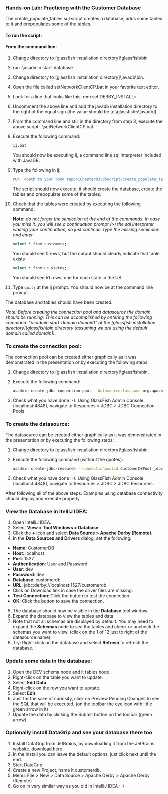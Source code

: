 ### Hands-on Lab: Practicing with the Customer Database

The create_populate_tables.sql script creates a database, adds some tables to it and prepopulates some of the tables.

#### To run the script:

#### From the command line:

1. Change directory to [glassfish installation directory]\glassfish\bin
2. run .\asadmin start-database
3. Change directory to [glassfish installation directory]\javadb\bin.
4. Open the file called setNetworkClientCP.bat in your favorite text editor.
5. Look for a line that looks like this:
   rem set DERBY_INSTALL=
6. Uncomment the above line and add the javadb installation directory to the
   right of the equal sign (the value should be [c:\glassfish5\javadb]).
7. From the command line and still in the directory from step 3, execute the above script:
   .\setNetworkClientCP.bat
8. Execute the following command:

   ```bash
   ij.bat
   ```

   You should now be executing ij, a command line sql interpreter included
   with JavaDB.

9. Type the following in ij:

   ```bash
   run '<path to your book repo>\Chapter03\dbscript\create_populate_tables.sql';
   ```

   The script should now execute, it should create the database, create the
   tables and prepopulate some of the tables.

10. Check that the tables were created by executing the following command:

    **Note:** _do not forget the semicolon at the end of the commands. In case you miss it, you will see a continuation prompt (>) the sql interpreter waiting your continuation, so just continue: type the missing semicolon and enter_

    ```bash
    select * from customers;
    ```

    You should see 0 rows, but the output should clearly indicate that table exists

    ```bash
    select * from us_states;
    ```

    You should see 51 rows, one for each state in the US.

11. Type `quit;` at the ij prompt.
    You should now be at the command line prompt.

The database and tables should have been created.

_Note: Before creating the connection pool and datasource the domain should be
running. This can be accomplished by entering the following command:
"asadmin start-domain domain1" at the [glassfish installation
directory]\glassfish\bin directory (assuming we are using the default domain
called domain1)._

### To create the connection pool:

The connection pool can be created either graphically as it was demonstrated in the presentation _or_ by executing the following steps:

1. Change directory to [glassfish installation directory]\glassfish\bin.
2. Execute the following command:

   ```bash
   asadmin create-jdbc-connection-pool --datasourceclassname org.apache.derby.jdbc.ClientDataSource --restype javax.sql.DataSource --property DatabaseName=customerdb:User=dev:password=dev CustomerDBPool
   ```

3. Check what you have done :-). Using GlassFish Admin Console (localhost:4848), navigate to Resources > JDBC > JDBC Connection Pools.

### To create the datasource:

The datasource can be created either graphically as it was demonstrated in the presentation _or_ by executing the following steps:

1. Change directory to [glassfish installation directory]\glassfish\bin.
2. Execute the following command (without the quotes):

   ```bash
   asadmin create-jdbc-resource --connectionpoolid CustomerDBPool jdbc/__CustomerDBPool
   ```

3. Check what you have done :-). Using GlassFish Admin Console (localhost:4848), navigate to Resources > JDBC > JDBC Resources.

After following all of the above steps. Examples using database connectivity should deploy and execute properly.

### View the Database in ItelliJ IDEA:

1. Open IntelliJ IDEA.
2. Select **View > Tool Windows > Database**.
3. Click the **+** icon and select **Data Source > Apache Derby (Remote)**.
4. In the **Data Sources and Drivers** dialog, set the following:

- **Name**: CustomerDB
- **Host**: localhost
- **Port**: 1527
- **Authentication**: User and Password
- **User**: dev
- **Password**: dev
- **Database**: customerdb
- **URL**: jdbc:derby://localhost:1527/customerdb
- Click on Download link in case the driver files are missing.
- **Test Connection**: Click the button to test the connection.
- **OK**: Click the button to save the connection.

5. The database should now be visible in the **Database** tool window.
6. Expand the database to view the tables and data.
7. Note that not all schemas are displayed by default. You may need to expand the **Schemas** node to see the tables and check or uncheck the schemas you want to view. (click on the 1 of 12 just to right of the datasource name)
8. Try: Right-click on the database and select **Refresh** to refresh the database.

### Update some data in the database:

1. Open the DEV schema node and it tables node
2. Right-click on the table you want to update.
3. Select **Edit Data**.
4. Right-click on the row you want to update.
5. Select **Edit**.
6. Just for the sake of curiosity, click on Preview Pending Changes to see the SQL that will be executed. (on the toolbar the eye icon with little green arrow in it)
7. Update the data by clicking the Submit button on the toolbar (green arrow).

### **Optionally install DataGrip and see your database there too**

1. Install DataGrip from JetBrains, by downloading it from the JetBrains website. [download here](https://download-cdn.jetbrains.com/datagrip/datagrip-2024.3.exe)
2. In the install you can leave the default options, just click next until the end.
3. Start DataGrip.
4. Create a new Project, name it customerdb.
5. Menu: File > New > Data Source > Apache Derby > Apache Derby (Remote)
6. Go on in very similar way as you did in IntelliJ IDEA :-)
